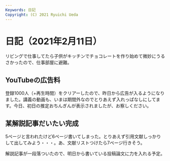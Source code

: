 ```yaml
---
Keywords: 日記
Copyright: (C) 2021 Ryuichi Ueda
---
```


# 日記（2021年2月11日）

リビングで仕事してたら子供がキッチンでチョコレートを作り始めて微妙にうるさかったので、仕事部屋に避難。

## YouTubeの広告料

登録1000人（+再生時間）をクリアーしたので、昨日から広告が入るようになりました。講義の動画も、いまは期間外なのでとりあえず入れっぱなしにしてます。今日、初日の推定おちんぎんが表示されましたが、お察しください。


## 某解説記事だいたい完成

5ページと言われたけど6ページ書いてしまった。とりあえず引用文献しっかりして出してみよう・・・。あ、文献リストつけたら7ページ行きそう。


解説記事が一段落ついたので、明日から書いている投稿論文に力を入れる予定。
